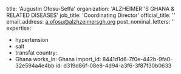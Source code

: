 title: 'Augustin Ofosu-Seffa'
organization: 'ALZHEIMER''S GHANA & RELATED DISEASES'
job_title: 'Coordinating Director'
official_title: ''
email_address: a.ofosu@alzhzeimersgh.org
post_nominal_letters: ''
expertise:
  - hypertension
  - salt
  - transfat
country:
  - Ghana
works_in: Ghana
import_id: 8441d1d6-7f0e-442b-9fa0-32e594a4e4bb
id: d319d86f-08e8-4d94-a3f6-3f87f30b0633
